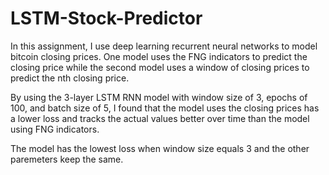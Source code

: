 # LSTM-Stock-Predictor
In this assignment, I use deep learning recurrent neural networks to model bitcoin closing prices. One model uses the FNG indicators to predict the closing price while the second model uses a window of closing prices to predict the nth closing price.

By using the 3-layer LSTM RNN model with window size of 3, epochs of 100, and batch size of 5, I found that the model uses the closing prices has a lower loss  and tracks the actual values better over time than the model using FNG indicators. 

The model has the lowest loss when window size equals 3 and the other paremeters keep the same. 
